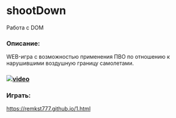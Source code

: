 # shootDown
Работа с DOM
### Описание:
WEB-игра с возможностью применения ПВО по отношению к нарушившими воздушную границу самолетами.
### [![video](https://develop.backendless.com/D67B1B44-22F3-F638-FFAE-56D8B2A86F00/console/bufpnneiywyympyayymvlrqscwfrobibzeco/files/view/splash/shootDown.png)](https://develop.backendless.com/D67B1B44-22F3-F638-FFAE-56D8B2A86F00/console/bufpnneiywyympyayymvlrqscwfrobibzeco/files/view/splash/shootDown.png)
### Играть:
https://remkst777.github.io/1.html

